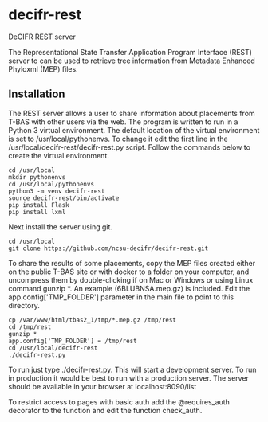 # decifr-rest
DeCIFR REST server

The Representational State Transfer Application Program Interface (REST) server to can be used to retrieve tree information from Metadata  Enhanced Phyloxml (MEP) files.

## Installation

The REST server allows a user to share information about placements from T-BAS with other users via the web. The program is written to run in a Python 3 virtual environment. The default location of the virtual environment is set to /usr/local/pythonenvs. To change it edit the first line in the /usr/local/decifr-rest/decifr-rest.py script. Follow the commands below to create the virtual environment.

```
cd /usr/local
mkdir pythonenvs
cd /usr/local/pythonenvs
python3 -m venv decifr-rest
source decifr-rest/bin/activate
pip install Flask
pip install lxml
```

Next install the server using git.

```
cd /usr/local
git clone https://github.com/ncsu-decifr/decifr-rest.git
```

To share the results of some placements, copy the MEP files created either on the public T-BAS site or with docker to a folder on your computer, and uncompress them by double-clicking if on Mac or Windows or using Linux command gunzip *. An example (6BLUBNSA.mep.gz) is included. Edit the app.config['TMP_FOLDER']  parameter in the main file to point to this directory.

```
cp /var/www/html/tbas2_1/tmp/*.mep.gz /tmp/rest
cd /tmp/rest
gunzip *
app.config['TMP_FOLDER'] = /tmp/rest
cd /usr/local/decifr-rest
./decifr-rest.py

```

To run just type ./decifr-rest.py. This will start a development server. To run in production it would be best to run with a production server. The server should be available in your browser at localhost:8090/list

To restrict access to pages with basic auth add the @requires_auth decorator to the function and edit the function check_auth.



